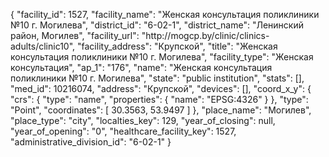 {
    "facility_id": 1527,
    "facility_name": "Женская консультация поликлиники №10 г. Могилева",
    "district_id": "6-02-1",
    "district_name": "Ленинский район, Могилев",
    "facility_url": "http:\/\/mogcp.by\/clinic\/clinics-adults\/clinic10",
    "facility_address": "Крупской",
    "title": "Женская консультация поликлиники №10 г. Могилева",
    "facility_type": "Женская консультация",
    "ap_1": "176",
    "name": "Женская консультация поликлиники №10 г. Могилева",
    "state": "public institution",
    "stats": [],
    "med_id": 10216074,
    "address": "Крупской",
    "devices": [],
    "coord_x_y": {
        "crs": {
            "type": "name",
            "properties": {
                "name": "EPSG:4326"
            }
        },
        "type": "Point",
        "coordinates": [
            30.3563,
            53.9497
        ]
    },
    "place_name": "Могилев",
    "place_type": "city",
    "localties_key": 129,
    "year_of_closing": null,
    "year_of_opening": "0",
    "healthcare_facility_key": 1527,
    "administrative_division_id": "6-02-1"
}
